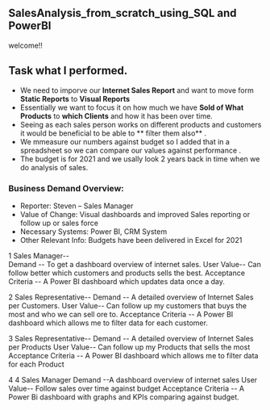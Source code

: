 ## SalesAnalysis_from_scratch_using_SQL and PowerBI
welcome!! 

## Task what I  performed.
   * We need to imporve our **Internet Sales Report** and want to move form **Static Reports** to **Visual Reports**
   * Essentially we want to focus it on how much we have **Sold of What Products** to **which Clients** and how it has been over time.
   * Seeing as each sales person works on different products and customers it would be beneficial to be able to ** filter them also** .
   * We mmeasure our numbers against budget so I added that in a spreadsheet so we can compare our values against performance .
   * The budget is for 2021 and we usally look 2 years back in time when we do analysis of sales.
   
   
### Business Demand Overview:
-	Reporter: Steven – Sales Manager
-	Value of Change: Visual dashboards and improved Sales reporting or follow up or sales force
-	Necessary Systems: Power BI, CRM System
-	Other Relevant Info: Budgets have been delivered in Excel for 2021


1	Sales Manager-- 	     
                Demand --  To get a dashboard overview of internet sales.
                User Value-- Can follow better which customers and products sells the best.
                Acceptance Criteria -- A Power BI dashboard which updates data once a day.
                
 2 Sales Representative--
                Demand -- A detailed overview of Internet Sales per Customers.
                User Value-- Can follow up my customers that buys the most and who we can sell ore to.
                Acceptance Criteria -- A Power BI dashboard which allows me to filter data for each customer.
                 
 3	Sales Representative--
                Demand -- A detailed overview of Internet Sales per Products
                User Value-- Can follow up my Products that sells the most
                Acceptance Criteria -- A Power BI dashboard which allows me to filter data for each Product
                  
 4  4	Sales Manager
                Demand --A dashboard overview of internet sales	
                User Value-- Follow sales over time against budget
                Acceptance Criteria -- A Power Bi dashboard with graphs and KPIs comparing against budget.
